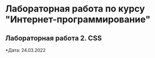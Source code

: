 # Лабораторная работа по курсу "Интернет-программирование"

## Лабораторная работа 2. CSS


*Дата: 24.03.2022
